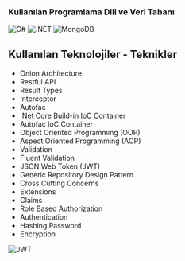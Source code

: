 ### Kullanılan Programlama Dili ve Veri Tabanı

![C#][csharp]
![.NET][dotnet]
![MongoDB][mongodb]


<!-- ## Contact

Your Name - [@twitter_handle](https://twitter.com/twitter_handle) - email@email_client.com

Project Link: [https://github.com/github_username/repo_name](https://github.com/github_username/repo_name)
-->

## Kullanılan Teknolojiler - Teknikler

<ul>
  <li> Onion Architecture </li>
  <li> Restful API </li>
  <li> Result Types </li>
  <li> Interceptor </li>
  <li> Autofac </li>
  <li> .Net Core Build-in IoC Container </li>
  <li> Autofac IoC Container </li>
  <li> Object Oriented Programming (OOP) </li>
  <li> Aspect Oriented Programming (AOP) </li>
  <li> Validation </li>
  <li> Fluent Validation </li>
  <li> JSON Web Token (JWT) </li>
  <li> Generic Repository Design Pattern </li>
  <li> Cross Cutting Concerns </li>
  <li> Extensions </li>
  <li> Claims </li>
  <li> Role Based Authorization </li>
  <li> Authentication </li>
  <li> Hashing Password </li>
  <li> Encryption </li>
</ul>

![JWT][jwt]

<!-- MARKDOWN LINKS & IMAGES -->
[csharp]:https://img.shields.io/badge/c%23-%23239120.svg?style=for-the-badge&logo=c-sharp&logoColor=white
[dotnet]:https://img.shields.io/badge/.NET-5C2D91?style=for-the-badge&logo=.net&logoColor=white
[mongodb]:https://img.shields.io/badge/MongoDB-%234ea94b.svg?style=for-the-badge&logo=mongodb&logoColor=white
[jwt]:https://img.shields.io/badge/JWT-black?style=for-the-badge&logo=JSON%20web%20tokens
